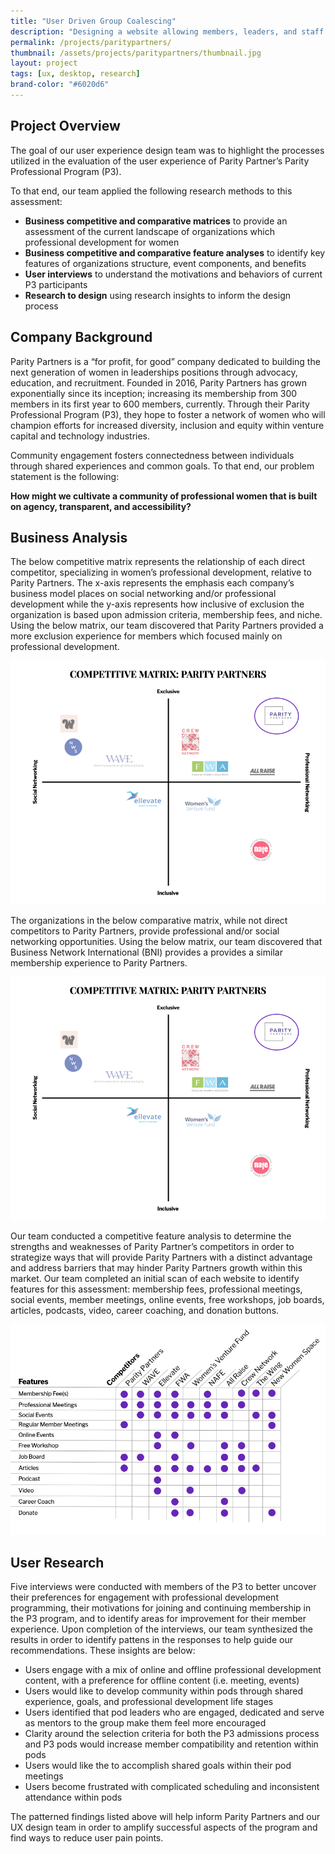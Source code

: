 ```yaml
---
title: "User Driven Group Coalescing"
description: "Designing a website allowing members, leaders, and staff to form and interact within a pods."
permalink: /projects/paritypartners/
thumbnail: /assets/projects/paritypartners/thumbnail.jpg
layout: project
tags: [ux, desktop, research]
brand-color: "#6020d6"
---
```

<div class="article">
  <div class="container">
    <div>
      <h2>Project Overview</h2>
    </div>
    <div>
      <p>
        The goal of our user experience design team was to highlight the processes utilized in the evaluation of the user experience of Parity Partner’s Parity Professional Program (P3).
      </p>
      <p>
        To that end, our team applied the following research methods to this assessment:
      </p>
      <ul>
        <li>
          <strong>Business competitive and comparative matrices</strong> to provide an assessment of the current landscape of organizations which professional development for women
        </li>
        <li>
          <strong>Business competitive and comparative feature analyses</strong> to identify key features of organizations structure, event components, and benefits
        </li>
        <li>
          <strong>User interviews</strong> to understand the motivations and behaviors of current P3 participants
        </li>
        <li>
          <strong>Research to design</strong> using research insights to inform the design process
        </li>
      </ul>
    </div>
    <div>
      <h2>Company Background</h2>
    </div>
    <div>
      <p>
        Parity Partners is a “for profit, for good” company dedicated to building the next generation of women in leaderships positions through advocacy, education, and recruitment.
        Founded in 2016, Parity Partners has grown exponentially since its inception; increasing its membership from 300 members in its first year to 600 members, currently.
        Through their Parity Professional Program (P3), they hope to foster a network of women who will champion efforts for increased diversity, inclusion and equity within venture capital and technology industries.
      </p>
      <p>
        Community engagement fosters connectedness between individuals through shared experiences and common goals. To that end, our problem statement is the following:
      </p>
      <p>
        <strong>How might we cultivate a community of professional women that is built on agency, transparent, and accessibility?</strong>
      </p>
    </div>
    <div>
      <h2>Business Analysis</h2>
    </div>
    <div>
      <p>
        The below competitive matrix represents the relationship of each direct competitor, specializing in women’s professional development, relative to Parity Partners.
        The x-axis represents the emphasis each company’s business model places on social networking and/or professional development while the y-axis represents how inclusive of exclusion the organization is based upon admission criteria, membership fees, and niche.
        Using the below matrix, our team discovered that Parity Partners provided a more exclusion experience for members which focused mainly on professional development.
      </p>
      <img src="/assets/projects/paritypartners/compet.png"/>
      <p>
        The organizations in the below comparative matrix, while not direct competitors to Parity Partners, provide professional and/or social networking opportunities.
        Using the below matrix, our team discovered that Business Network International (BNI) provides a provides a similar membership experience to Parity Partners.
      </p>
      <img src="/assets/projects/paritypartners/compet.png"/>
      <p>
        Our team conducted a competitive feature analysis to determine the strengths and weaknesses of Parity Partner’s competitors in order to strategize ways that will provide Parity Partners with a distinct advantage and address barriers that may hinder Parity Partners growth within this market.
        Our team completed an initial scan of each website to identify features for this assessment: membership fees, professional meetings, social events, member meetings, online events, free workshops, job boards, articles, podcasts, video, career coaching, and donation buttons.
      </p>
      <img src="/assets/projects/paritypartners/competitiveFeatures.png"/>
    </div>
    <div>
      <h2>User Research</h2>
    </div>
    <div>
      <p>
        Five interviews were conducted with members of the P3 to better uncover their preferences for engagement with professional development programming, their motivations for joining and continuing membership in the P3 program, and to identify areas for improvement for their member experience.
        Upon completion of the interviews, our team synthesized the results in order to identify pattens in the responses to help guide our recommendations.
        These insights are below:
      </p>
      <ul>
        <li>
          Users engage with a mix of online and offline professional development content, with a preference for offline content (i.e. meeting, events)
        </li>
        <li>
          Users would like to develop community within pods through shared experience, goals, and professional development life stages
        </li>
        <li>
          Users identified that pod leaders who are engaged, dedicated and serve as mentors to the group make them feel more encouraged
        </li>
        <li>
          Clarity around the selection criteria for both the P3 admissions process and P3 pods would increase member compatibility and retention within pods
        </li>
        <li>
          Users would like the to accomplish shared goals within their pod meetings
        </li>
        <li>
          Users become frustrated with complicated scheduling and inconsistent attendance within pods
        </li>
      </ul>
      <p>
        The patterned findings listed above will help inform Parity Partners and our UX design team in order to amplify successful aspects of the program and find ways to reduce user pain points.
      </p>
    </div>
  </div>
</div>
